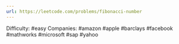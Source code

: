 ```yaml
---
url: https://leetcode.com/problems/fibonacci-number
---
```


Difficulty: #easy
Companies: #amazon #apple #barclays #facebook #mathworks #microsoft #sap #yahoo